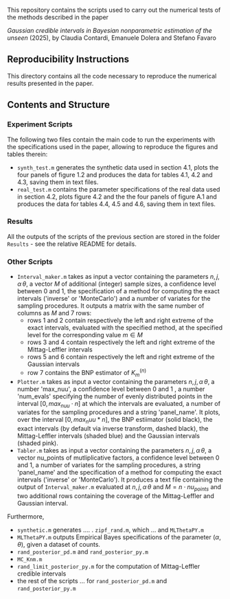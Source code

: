 This repository contains the scripts used to carry out the numerical tests of the methods described in the paper

_Gaussian credible intervals in Bayesian nonparametric estimation of the unseen_ (2025), by Claudia Contardi, Emanuele Dolera and Stefano Favaro

## Reproducibility Instructions

This directory contains all the code necessary to reproduce the numerical results presented in the paper.

## Contents and Structure

### Experiment Scripts
The following two files contain the main code to run the experiments with the specifications used in the paper, allowing to reproduce the figures and tables therein:
- `synth_test.m` generates the synthetic data used in section 4.1, plots the four panels of figure 1.2 and produces the data for tables 4.1, 4.2 and 4.3, saving them in text files.
- `real_test.m` contains the parameter specifications of the real data used in section 4.2, plots figure 4.2 and the the four panels of figure A.1 and produces the data for tables 4.4, 4.5 and 4.6, saving them in  text files.

### Results
All the outputs of the scripts of the previous section are stored in the folder `Results` - see the relative README for details.


### Other Scripts
- `Interval_maker.m` takes as input a vector containing the parameters $n, j, \alpha\, \theta$, a vector $M$ of additional (integer) sample sizes, a confidence level between 0 and 1, the specification of a method for computing the exact intervals ('inverse' or 'MonteCarlo') and a number of variates for the sampling procedures. It outputs a matrix with the same number of columns as $M$ and 7 rows:
  - rows 1 and 2 contain respectively the left and right extreme of the exact intervals, evaluated with the specified method, at the specified level for the corresponding value $m \in M$
  - rows 3 and 4 contain respectively the left and right extreme of the Mittag-Leffler intervals 
  - rows 5 and 6 contain respectively the left and right extreme of the Gaussian intervals 
  - row 7 contains the BNP estimator of $K_{m}^{(n)}$
- `Plotter.m` takes as input a vector containing the parameters $n, j, \alpha\, \theta$, a number 'max_nuu', a confidence level between 0 and 1 , a number 'num_evals' specifying the number of evenly distributed points in the interval $[0, max_{nuu} \cdot n]$ at which the intervals are evaluated, a number of variates for the sampling procedures and a string 'panel_name'. It plots, over the interval $[0, max_nuu*n]$, the BNP estiimator (solid black), the exact intervals (by default via inverse transform, dashed black), the Mittag-Leffler intervals (shaded blue) and the Gaussian intervals (shaded pink). 
- `Tabler.m` takes as input a vector containing the parameters $n, j, \alpha\, \theta$, a vector nu_points of mutliplicative factors, a confidence level between 0 and 1, a number of variates for the sampling procedures, a string 'panel_name' and the specification of a method for computing the exact intervals ('inverse' or 'MonteCarlo'). It produces a text file containing the output of `Interval_maker.m` evaluated at 
$n, j, \alpha\, \theta$ and $M = n \cdot nu_{points}$ and two additional rows containing the coverage of the Mittag-Leffler and Gaussian interval.

Furthermore, 
- `synthetic.m` generates .... . `zipf_rand.m`, which ... and `MLThetaPY.m`
- `MLThetaPY.m` outputs Empirical Bayes specifications of the parameter $(\alpha, \theta)$, given a dataset of counts.
- `rand_posterior_pd.m` and `rand_posterior_py.m`
- `MC_Knm.m`
- `rand_limit_posterior_py.m` for the computation of Mittag-Leffler credible intervals
- the rest of the scripts ... for `rand_posterior_pd.m` and `rand_posterior_py.m`

